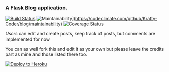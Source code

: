 ### A Flask Blog application.
[![Build Status](https://travis-ci.org/Krafty-Coder/blog.svg?branch=master)](https://travis-ci.org) ![Maintainability](https://api.codeclimate.com/v1/badges/314f0379f2a2fd2ee665/maintainability)](https://codeclimate.com/github/Krafty-Coder/blog/maintainability) [![Coverage Status](https://coveralls.io/repos/github/Krafty-Coder/blog/badge.svg?branch=develop)](https://coveralls.io/github/Krafty-Coder/blog?branch=develop)

_Users_ can edit and create posts, keep track of posts, but comments are implemented for now

You can as well fork this and edit it as your own but please leave the credits part as mine and those listed there too.

[![Deploy to Heroku](https://www.herokucdn.com/deploy/button.png)](https://heroku.com/deploy)
